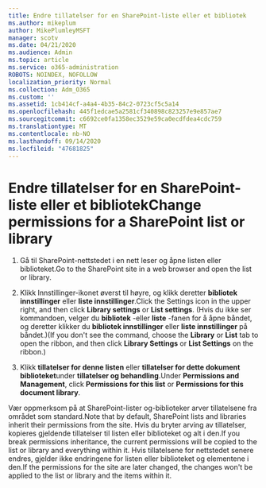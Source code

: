 ```yaml
---
title: Endre tillatelser for en SharePoint-liste eller et bibliotek
ms.author: mikeplum
author: MikePlumleyMSFT
manager: scotv
ms.date: 04/21/2020
ms.audience: Admin
ms.topic: article
ms.service: o365-administration
ROBOTS: NOINDEX, NOFOLLOW
localization_priority: Normal
ms.collection: Adm_O365
ms.custom: ''
ms.assetid: 1cb414cf-a4a4-4b35-84c2-0723cf5c5a14
ms.openlocfilehash: 445f1edcae5a2581cf340898c823257e9e857ae7
ms.sourcegitcommit: c6692ce0fa1358ec3529e59ca0ecdfdea4cdc759
ms.translationtype: MT
ms.contentlocale: nb-NO
ms.lasthandoff: 09/14/2020
ms.locfileid: "47681825"
---
```

# <a name="change-permissions-for-a-sharepoint-list-or-library"></a><span data-ttu-id="74253-102">Endre tillatelser for en SharePoint-liste eller et bibliotek</span><span class="sxs-lookup"><span data-stu-id="74253-102">Change permissions for a SharePoint list or library</span></span>

1. <span data-ttu-id="74253-103">Gå til SharePoint-nettstedet i en nett leser og åpne listen eller biblioteket.</span><span class="sxs-lookup"><span data-stu-id="74253-103">Go to the SharePoint site in a web browser and open the list or library.</span></span>
    
2. <span data-ttu-id="74253-104">Klikk Innstillinger-ikonet øverst til høyre, og klikk deretter **bibliotek innstillinger** eller **liste innstillinger**.</span><span class="sxs-lookup"><span data-stu-id="74253-104">Click the Settings icon in the upper right, and then click **Library settings** or **List settings**.</span></span> <span data-ttu-id="74253-105">(Hvis du ikke ser kommandoen, velger du **bibliotek** -eller **liste** -fanen for å åpne båndet, og deretter klikker du **bibliotek innstillinger** eller **liste innstillinger** på båndet.)</span><span class="sxs-lookup"><span data-stu-id="74253-105">(If you don't see the command, choose the **Library** or **List** tab to open the ribbon, and then click **Library Settings** or **List Settings** on the ribbon.)</span></span> 
    
3. <span data-ttu-id="74253-106">Klikk **tillatelser for denne listen** eller **tillatelser for dette dokument biblioteket**under **tillatelser og behandling**.</span><span class="sxs-lookup"><span data-stu-id="74253-106">Under **Permissions and Management**, click **Permissions for this list** or **Permissions for this document library**.</span></span>
    
<span data-ttu-id="74253-107">Vær oppmerksom på at SharePoint-lister og-biblioteker arver tillatelsene fra området som standard.</span><span class="sxs-lookup"><span data-stu-id="74253-107">Note that by default, SharePoint lists and libraries inherit their permissions from the site.</span></span> <span data-ttu-id="74253-108">Hvis du bryter arving av tillatelser, kopieres gjeldende tillatelser til listen eller biblioteket og alt i den.</span><span class="sxs-lookup"><span data-stu-id="74253-108">If you break permissions inheritance, the current permissions will be copied to the list or library and everything within it.</span></span> <span data-ttu-id="74253-109">Hvis tillatelsene for nettstedet senere endres, gjelder ikke endringene for listen eller biblioteket og elementene i den.</span><span class="sxs-lookup"><span data-stu-id="74253-109">If the permissions for the site are later changed, the changes won't be applied to the list or library and the items within it.</span></span>
  

